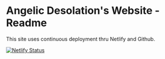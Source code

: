 # Angelic Desolation's Website - Readme

This site uses continuous deployment thru Netlify and Github.

[![Netlify Status](https://api.netlify.com/api/v1/badges/d82fca79-566d-491a-8825-d1f30cc4f85e/deploy-status)](https://app.netlify.com/sites/ad-website-1/deploys)
